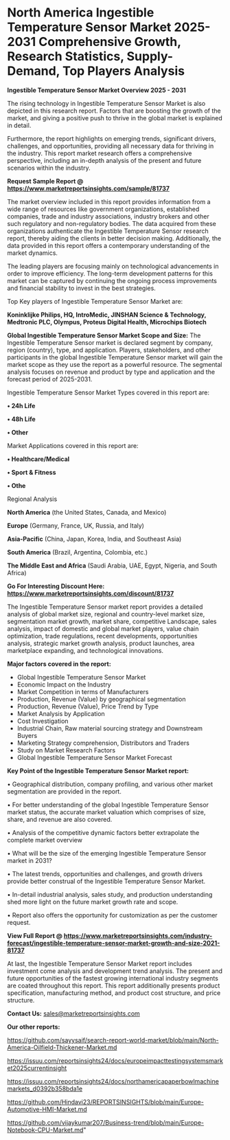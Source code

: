 # North America Ingestible Temperature Sensor Market 2025-2031 Comprehensive Growth, Research Statistics, Supply-Demand,  Top Players Analysis

<Strong> Ingestible Temperature Sensor Market Overview 2025 - 2031</strong>

The rising technology in Ingestible Temperature Sensor Market is also depicted in this research report. Factors that are boosting the growth of the market, and giving a positive push to thrive in the global market is explained in detail.

Furthermore, the report highlights on emerging trends, significant drivers, challenges, and opportunities, providing all necessary data for thriving in the industry. This report market research offers a comprehensive perspective, including an in-depth analysis of the present and future scenarios within the industry.

<strong>Request Sample Report @ <a href=https://www.marketreportsinsights.com/sample/81737>https://www.marketreportsinsights.com/sample/81737</a></strong>

The market overview included in this report provides information from a wide range of resources like government organizations, established companies, trade and industry associations, industry brokers and other such regulatory and non-regulatory bodies. The data acquired from these organizations authenticate the Ingestible Temperature Sensor research report, thereby aiding the clients in better decision making. Additionally, the data provided in this report offers a contemporary understanding of the market dynamics.

The leading players are focusing mainly on technological advancements in order to improve efficiency. The long-term development patterns for this market can be captured by continuing the ongoing process improvements and financial stability to invest in the best strategies.

Top Key players of Ingestible Temperature Sensor Market are:

<strong>Koninklijke Philips, HQ, IntroMedic, JINSHAN Science & Technology, Medtronic PLC, Olympus, Proteus Digital Health, Microchips Biotech</strong>

<strong><b>Global Ingestible Temperature Sensor Market Scope and Size:</b></strong>
The Ingestible Temperature Sensor market is declared segment by company, region (country), type, and application. Players, stakeholders, and other participants in the global Ingestible Temperature Sensor market will gain the market scope as they use the report as a powerful resource. The segmental analysis focuses on revenue and product by type and application and the forecast period of 2025-2031.

Ingestible Temperature Sensor Market Types covered in this report are:

<strong>• 24h Life

• 48h Life

• Other</strong>

Market Applications covered in this report are:

<strong>• Healthcare/Medical

• Sport & Fitness

• Othe</strong> 

Regional Analysis

<strong>North America</strong> (the United States, Canada, and Mexico)

<strong>Europe</strong> (Germany, France, UK, Russia, and Italy)

<strong>Asia-Pacific</strong> (China, Japan, Korea, India, and Southeast Asia)

<strong>South America</strong> (Brazil, Argentina, Colombia, etc.)

<strong>The Middle East and Africa</strong> (Saudi Arabia, UAE, Egypt, Nigeria, and South Africa)

<strong>Go For Interesting Discount Here: <a href=https://www.marketreportsinsights.com/discount/81737>https://www.marketreportsinsights.com/discount/81737</a></strong>

The Ingestible Temperature Sensor market report provides a detailed analysis of global market size, regional and country-level market size, segmentation market growth, market share, competitive Landscape, sales analysis, impact of domestic and global market players, value chain optimization, trade regulations, recent developments, opportunities analysis, strategic market growth analysis, product launches, area marketplace expanding, and technological innovations.

<strong><b>Major factors covered in the report:</b></strong>
<ul>
  <li>Global Ingestible Temperature Sensor Market </li>
  <li>Economic Impact on the Industry</li>
  <li>Market Competition in terms of Manufacturers</li>
  <li>Production, Revenue (Value) by geographical segmentation</li>
  <li>Production, Revenue (Value), Price Trend by Type</li>
  <li>Market Analysis by Application</li>
  <li>Cost Investigation</li>
  <li>Industrial Chain, Raw material sourcing strategy and Downstream Buyers</li>
  <li>Marketing Strategy comprehension, Distributors and Traders</li>
  <li>Study on Market Research Factors</li>
  <li>Global Ingestible Temperature Sensor Market Forecast</li>
</ul>

<strong><b>Key Point of the Ingestible Temperature Sensor Market report:</b></strong>

• Geographical distribution, company profiling, and various other market segmentation are provided in the report.

• For better understanding of the global Ingestible Temperature Sensor market status, the accurate market valuation which comprises of size, share, and revenue are also covered.

• Analysis of the competitive dynamic factors better extrapolate the complete market overview

• What will be the size of the emerging Ingestible Temperature Sensor market in 2031?

• The latest trends, opportunities and challenges, and growth drivers provide better construal of the Ingestible Temperature Sensor Market.

• In-detail industrial analysis, sales study, and production understanding shed more light on the future market growth rate and scope.

• Report also offers the opportunity for customization as per the customer request.

<strong><b>View Full Report @ <a href=https://www.marketreportsinsights.com/industry-forecast/ingestible-temperature-sensor-market-growth-and-size-2021-81737>https://www.marketreportsinsights.com/industry-forecast/ingestible-temperature-sensor-market-growth-and-size-2021-81737</a></b></strong>


At last, the Ingestible Temperature Sensor Market report includes investment come analysis and development trend analysis. The present and future opportunities of the fastest growing international industry segments are coated throughout this report. This report additionally presents product specification, manufacturing method, and product cost structure, and price structure.

<strong>Contact Us:</strong>
sales@marketreportsinsights.com

<strong>Our other reports:</strong>

<a href=https://github.com/sayysaif/search-report-world-market/blob/main/North-America-Oilfield-Thickener-Market.md>https://github.com/sayysaif/search-report-world-market/blob/main/North-America-Oilfield-Thickener-Market.md</a>

<a href=https://issuu.com/reportsinsights24/docs/europeimpacttestingsystemsmarket2025currentinsight>https://issuu.com/reportsinsights24/docs/europeimpacttestingsystemsmarket2025currentinsight</a>

<a href=https://issuu.com/reportsinsights24/docs/northamericapaperbowlmachinemarkets_d0392b358bda1e>https://issuu.com/reportsinsights24/docs/northamericapaperbowlmachinemarkets_d0392b358bda1e</a>

<a href=https://github.com/Hindavi23/REPORTSINSIGHTS/blob/main/Europe-Automotive-HMI-Market.md>https://github.com/Hindavi23/REPORTSINSIGHTS/blob/main/Europe-Automotive-HMI-Market.md</a>

<a href=https://github.com/vijaykumar207/Business-trend/blob/main/Europe-Notebook-CPU-Market.md>https://github.com/vijaykumar207/Business-trend/blob/main/Europe-Notebook-CPU-Market.md</a>"
